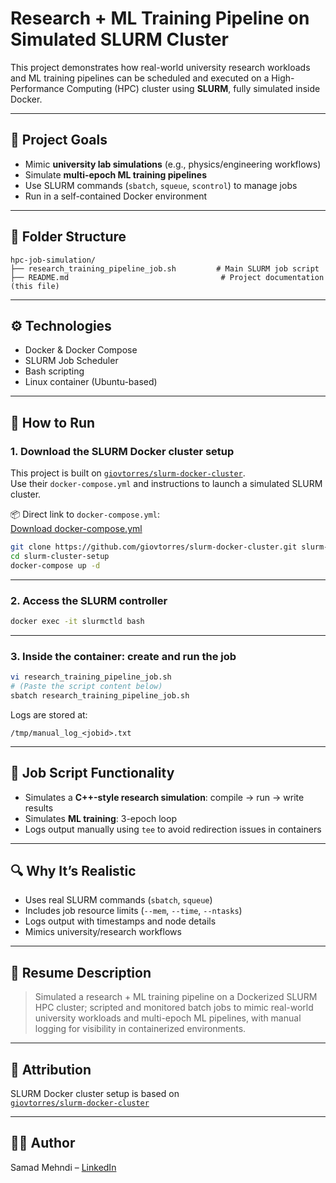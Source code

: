 # Research + ML Training Pipeline on Simulated SLURM Cluster

This project demonstrates how real-world university research workloads and ML training pipelines can be scheduled and executed on a High-Performance Computing (HPC) cluster using **SLURM**, fully simulated inside Docker.

---

## 📌 Project Goals

- Mimic **university lab simulations** (e.g., physics/engineering workflows)
- Simulate **multi-epoch ML training pipelines**
- Use SLURM commands (`sbatch`, `squeue`, `scontrol`) to manage jobs
- Run in a self-contained Docker environment

---

## 📁 Folder Structure

```
hpc-job-simulation/
├── research_training_pipeline_job.sh         # Main SLURM job script
├── README.md                                  # Project documentation (this file)
```

---

## ⚙️ Technologies

- Docker & Docker Compose
- SLURM Job Scheduler
- Bash scripting
- Linux container (Ubuntu-based)

---

## 🚀 How to Run

### 1. Download the SLURM Docker cluster setup

This project is built on [`giovtorres/slurm-docker-cluster`](https://github.com/giovtorres/slurm-docker-cluster).  
Use their `docker-compose.yml` and instructions to launch a simulated SLURM cluster.

📦 Direct link to `docker-compose.yml`:  
[Download docker-compose.yml](https://raw.githubusercontent.com/giovtorres/slurm-docker-cluster/master/docker-compose.yml)

```bash
git clone https://github.com/giovtorres/slurm-docker-cluster.git slurm-cluster-setup
cd slurm-cluster-setup
docker-compose up -d
```

---

### 2. Access the SLURM controller

```bash
docker exec -it slurmctld bash
```

---

### 3. Inside the container: create and run the job

```bash
vi research_training_pipeline_job.sh
# (Paste the script content below)
sbatch research_training_pipeline_job.sh
```

Logs are stored at:

```
/tmp/manual_log_<jobid>.txt
```

---

## 📜 Job Script Functionality

- Simulates a **C++-style research simulation**: compile → run → write results
- Simulates **ML training**: 3-epoch loop
- Logs output manually using `tee` to avoid redirection issues in containers

---

## 🔍 Why It’s Realistic

- Uses real SLURM commands (`sbatch`, `squeue`)
- Includes job resource limits (`--mem`, `--time`, `--ntasks`)
- Logs output with timestamps and node details
- Mimics university/research workflows

---

## 💼 Resume Description

> Simulated a research + ML training pipeline on a Dockerized SLURM HPC cluster; scripted and monitored batch jobs to mimic real-world university workloads and multi-epoch ML pipelines, with manual logging for visibility in containerized environments.

---

## 📎 Attribution

SLURM Docker cluster setup is based on  
[`giovtorres/slurm-docker-cluster`](https://github.com/giovtorres/slurm-docker-cluster.git)

---

## 👨‍💻 Author

Samad Mehndi – [LinkedIn](https://linkedin.com/in/samad-mehndi)
